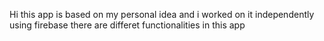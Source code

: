 Hi this app is based on my personal idea and i worked on it independently using firebase 
there are differet functionalities in this app 
